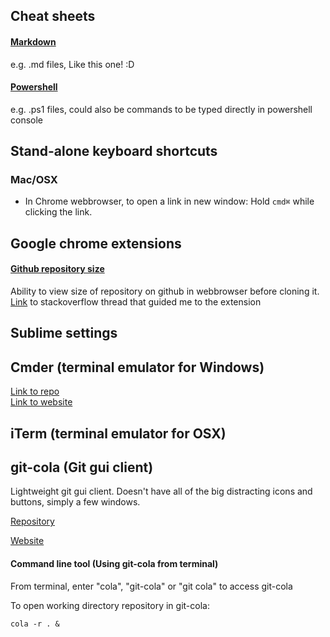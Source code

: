 
## Cheat sheets

#### [Markdown](https://github.com/adam-p/markdown-here/wiki/Markdown-Cheatsheet)
e.g. .md files, Like this one! :D

#### [Powershell](https://cdn.comparitech.com/wp-content/uploads/2018/08/Comparitech-Powershell-cheatsheet.pdf)
 e.g. .ps1 files, could also be commands to be typed directly in powershell console

## Stand-alone keyboard shortcuts

### Mac/OSX

* In Chrome webbrowser, to open a link in new window: Hold `cmd⌘` while clicking the link.

## Google chrome extensions

#### [Github repository size](https://chrome.google.com/webstore/detail/github-repository-size/apnjnioapinblneaedefcnopcjepgkci/related?ref=producthunt)
Ability to view size of repository on github in webbrowser before cloning it.
[Link](https://stackoverflow.com/questions/8646517/see-the-size-of-a-github-repo-before-cloning-it) to stackoverflow thread that guided me to the extension

## Sublime settings

## Cmder (terminal emulator for Windows)

[Link to repo](https://github.com/cmderdev/cmder)<br/>
[Link to website](https://cmder.net/)

## iTerm (terminal emulator for OSX)

## git-cola (Git gui client)

Lightweight git gui client. Doesn't have all of the big distracting icons and buttons, simply a few windows.

[Repository](https://github.com/git-cola/git-cola)

[Website](https://git-cola.github.io/)

#### Command line tool (Using git-cola from terminal)

From terminal, enter "cola", "git-cola" or "git cola" to access git-cola

To open working directory repository in git-cola:

`cola -r . &`

